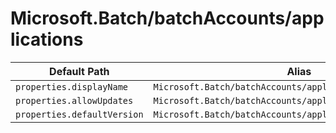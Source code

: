 # Microsoft.Batch/batchAccounts/applications

| Default Path | Alias |
|---|---|
| `properties.displayName` | `Microsoft.Batch/batchAccounts/applications/displayName` |
| `properties.allowUpdates` | `Microsoft.Batch/batchAccounts/applications/allowUpdates` |
| `properties.defaultVersion` | `Microsoft.Batch/batchAccounts/applications/defaultVersion` |


